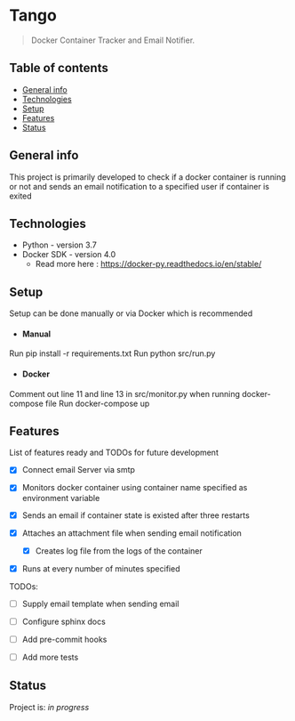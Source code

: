 # Tango

> Docker Container Tracker and Email Notifier.

## Table of contents

- [General info](#general-info)
- [Technologies](#technologies)
- [Setup](#setup)
- [Features](#features)
- [Status](#status)

## General info

This project is primarily developed to check if a docker container is running or not and sends an email notification to a specified user if container is exited


## Technologies

- Python - version 3.7
- Docker SDK - version 4.0
    - Read more here : https://docker-py.readthedocs.io/en/stable/

## Setup

Setup can be done manually or via Docker which is recommended

- #### Manual

Run pip install -r requirements.txt
Run python src/run.py

- #### Docker

Comment out line 11 and line 13 in src/monitor.py when running docker-compose file
Run docker-compose up


## Features

List of features ready and TODOs for future development

- [x] Connect email Server via smtp
- [x] Monitors docker container using container name specified as environment variable
- [x] Sends an email if container state is existed after three restarts
- [x] Attaches an attachment file when sending email notification
  - [x] Creates log file from the logs of the container
- [x] Runs at every number of minutes specified


TODOs:

- [ ] Supply email template when sending email
- [ ] Configure sphinx docs
- [ ] Add pre-commit hooks
- [ ] Add more tests


## Status

Project is: _in progress_
